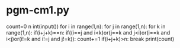 # pgm-cm1.py
count=0
n int(input())
for i in range(1,n):
    for j in range(1,n):
        for k in range(1,n):
            if(i+j+k)==n:
                if((i==j and i<k)or(j==k and j<i)or(i==k and i<j)or(i!=k and i!=j and j!=k)):
                    count+=1 
                    if(i+j+k)>n:
                        break
print(count)
